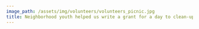 ```yaml
---
image_path: /assets/img/volunteers/volunteers_picnic.jpg
title: Neighborhood youth helped us write a grant for a day to clean-up the playground and build picnic benches.
---
```

